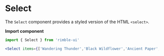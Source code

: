 # Select
The `Select` component provides a styled version of the HTML `<select>`.

**Import component**
```jsx
import { Select } from 'rimble-ui'
```

<!-- STORY -->

<!-- Select example here -->
```jsx
<Select items={['Wandering Thunder','Black Wildflower','Ancient Paper',]} />
```

<!-- Select component props -->
